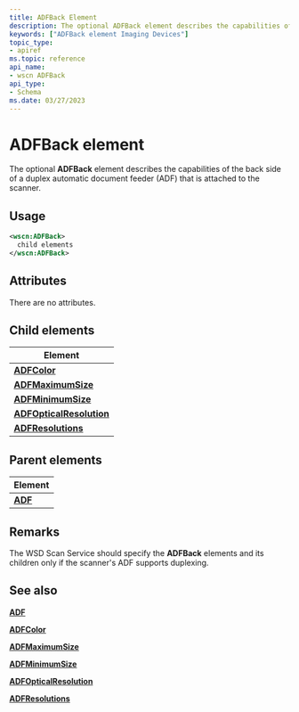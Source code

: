 ```yaml
---
title: ADFBack Element
description: The optional ADFBack element describes the capabilities of the back side of a duplex automatic document feeder (ADF) that is attached to the scanner.
keywords: ["ADFBack element Imaging Devices"]
topic_type:
- apiref
ms.topic: reference
api_name:
- wscn ADFBack
api_type:
- Schema
ms.date: 03/27/2023
---
```


# ADFBack element

The optional **ADFBack** element describes the capabilities of the back side of a duplex automatic document feeder (ADF) that is attached to the scanner.

## Usage

```xml
<wscn:ADFBack>
  child elements
</wscn:ADFBack>
```

## Attributes

There are no attributes.

## Child elements

| Element |
|--|
| [**ADFColor**](adfcolor.md) |
| [**ADFMaximumSize**](adfmaximumsize.md) |
| [**ADFMinimumSize**](adfminimumsize.md) |
| [**ADFOpticalResolution**](adfopticalresolution.md) |
| [**ADFResolutions**](adfresolutions.md) |

## Parent elements

| Element |
|--|
| [**ADF**](adf.md) |

## Remarks

The WSD Scan Service should specify the **ADFBack** elements and its children only if the scanner's ADF supports duplexing.

## See also

[**ADF**](adf.md)

[**ADFColor**](adfcolor.md)

[**ADFMaximumSize**](adfmaximumsize.md)

[**ADFMinimumSize**](adfminimumsize.md)

[**ADFOpticalResolution**](adfopticalresolution.md)

[**ADFResolutions**](adfresolutions.md)
